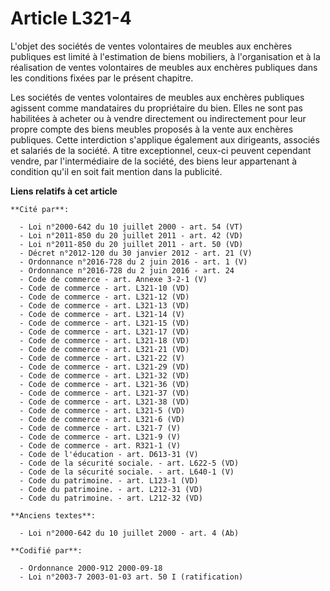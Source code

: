 # Article L321-4

L'objet des sociétés de ventes volontaires de meubles aux enchères publiques est limité à l'estimation de biens mobiliers, à
l'organisation et à la réalisation de ventes volontaires de meubles aux enchères publiques dans les conditions fixées par le
présent chapitre.

Les sociétés de ventes volontaires de meubles aux enchères publiques agissent comme mandataires du propriétaire du bien.
Elles ne sont pas habilitées à acheter ou à vendre directement ou indirectement pour leur propre compte des biens meubles
proposés à la vente aux enchères publiques. Cette interdiction s'applique également aux dirigeants, associés et salariés de
la société. A titre exceptionnel, ceux-ci peuvent cependant vendre, par l'intermédiaire de la société, des biens leur
appartenant à condition qu'il en soit fait mention dans la publicité.

**Liens relatifs à cet article**

	**Cité par**:

	  - Loi n°2000-642 du 10 juillet 2000 - art. 54 (VT)
	  - Loi n°2011-850 du 20 juillet 2011 - art. 42 (VD)
	  - Loi n°2011-850 du 20 juillet 2011 - art. 50 (VD)
	  - Décret n°2012-120 du 30 janvier 2012 - art. 21 (V)
	  - Ordonnance n°2016-728 du 2 juin 2016 - art. 1 (V)
	  - Ordonnance n°2016-728 du 2 juin 2016 - art. 24
	  - Code de commerce - art. Annexe 3-2-1 (V)
	  - Code de commerce - art. L321-10 (VD)
	  - Code de commerce - art. L321-12 (VD)
	  - Code de commerce - art. L321-13 (VD)
	  - Code de commerce - art. L321-14 (V)
	  - Code de commerce - art. L321-15 (VD)
	  - Code de commerce - art. L321-17 (VD)
	  - Code de commerce - art. L321-18 (VD)
	  - Code de commerce - art. L321-21 (VD)
	  - Code de commerce - art. L321-22 (V)
	  - Code de commerce - art. L321-29 (VD)
	  - Code de commerce - art. L321-32 (VD)
	  - Code de commerce - art. L321-36 (VD)
	  - Code de commerce - art. L321-37 (VD)
	  - Code de commerce - art. L321-38 (VD)
	  - Code de commerce - art. L321-5 (VD)
	  - Code de commerce - art. L321-6 (VD)
	  - Code de commerce - art. L321-7 (V)
	  - Code de commerce - art. L321-9 (V)
	  - Code de commerce - art. R321-1 (V)
	  - Code de l'éducation - art. D613-31 (V)
	  - Code de la sécurité sociale. - art. L622-5 (VD)
	  - Code de la sécurité sociale. - art. L640-1 (V)
	  - Code du patrimoine. - art. L123-1 (VD)
	  - Code du patrimoine. - art. L212-31 (VD)
	  - Code du patrimoine. - art. L212-32 (VD)

	**Anciens textes**:

	  - Loi n°2000-642 du 10 juillet 2000 - art. 4 (Ab)

	**Codifié par**:

	  - Ordonnance 2000-912 2000-09-18
	  - Loi n°2003-7 2003-01-03 art. 50 I (ratification)
